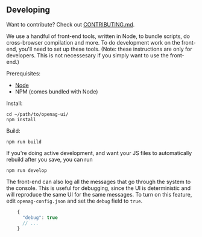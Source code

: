 Developing
----------

Want to contribute? Check out [CONTRIBUTING.md](https://github.com/OpenAgInitiative/openag-ui/blob/master/CONTRIBUTING.md).

We use a handful of front-end tools, written in Node, to bundle scripts, do
cross-browser compilation and more. To do development work on the front-end,
you'll need to set up these tools. (Note: these instructions are only for
developers. This is not necessesary if you simply
want to use the front-end.)

Prerequisites:

- [Node](http://nodejs.org)
- NPM (comes bundled with Node)

Install:

    cd ~/path/to/openag-ui/
    npm install

Build:

    npm run build

If you're doing active development, and want your JS files to automatically
rebuild after you save, you can run

    npm run develop

The front-end can also log all the messages that go through the system to the
console. This is useful for debugging, since the UI is deterministic and will
reproduce the same UI for the same messages. To turn on this feature, edit
`openag-config.json` and set the `debug` field to `true`.

```js
    {
      "debug": true
      // ...
    }
```

